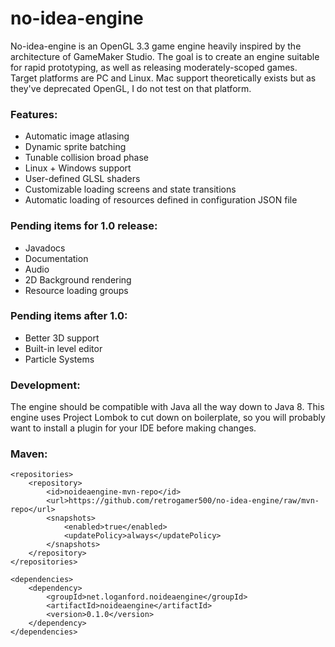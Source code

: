 # no-idea-engine
No-idea-engine is an OpenGL 3.3 game engine heavily inspired by the architecture of GameMaker Studio. The goal is to create an engine suitable for rapid prototyping, as well as releasing moderately-scoped games. Target platforms are PC and Linux. Mac support theoretically exists but as they've deprecated OpenGL, I do not test on that platform.

### Features:
* Automatic image atlasing
* Dynamic sprite batching
* Tunable collision broad phase
* Linux + Windows support
* User-defined GLSL shaders
* Customizable loading screens and state transitions
* Automatic loading of resources defined in configuration JSON file

### Pending items for 1.0 release:
* Javadocs
* Documentation
* Audio
* 2D Background rendering
* Resource loading groups

### Pending items after 1.0:
* Better 3D support
* Built-in level editor
* Particle Systems

### Development:

The engine should be compatible with Java all the way down to Java 8. This engine uses Project Lombok to cut down on boilerplate, so you will probably want to install a plugin for your IDE before making changes.

### Maven:
```
<repositories>
    <repository>
        <id>noideaengine-mvn-repo</id>
        <url>https://github.com/retrogamer500/no-idea-engine/raw/mvn-repo</url>
        <snapshots>
            <enabled>true</enabled>
            <updatePolicy>always</updatePolicy>
        </snapshots>
    </repository>
</repositories>

<dependencies>
    <dependency>
        <groupId>net.loganford.noideaengine</groupId>
        <artifactId>noideaengine</artifactId>
        <version>0.1.0</version>
    </dependency>
</dependencies>
```

